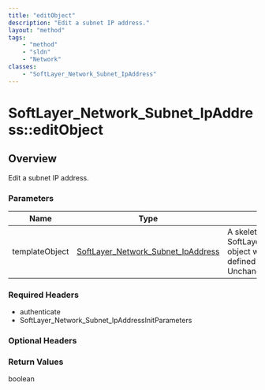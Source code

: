 ```yaml
---
title: "editObject"
description: "Edit a subnet IP address."
layout: "method"
tags:
    - "method"
    - "sldn"
    - "Network"
classes:
    - "SoftLayer_Network_Subnet_IpAddress"
---
```

# SoftLayer_Network_Subnet_IpAddress::editObject
## Overview 
Edit a subnet IP address. 

### Parameters 
|Name | Type | Description |
| --- | --- | --- |
|templateObject| <a href='/reference/datatypes/SoftLayer_Network_Subnet_IpAddress'>SoftLayer_Network_Subnet_IpAddress </a>| A skeleton SoftLayer_Network_Subnet_IpAddress object with only the properties defined that you wish to change. Unchanged properties are left alone.|


### Required Headers
* authenticate
* SoftLayer_Network_Subnet_IpAddressInitParameters

### Optional Headers

### Return Values
boolean

